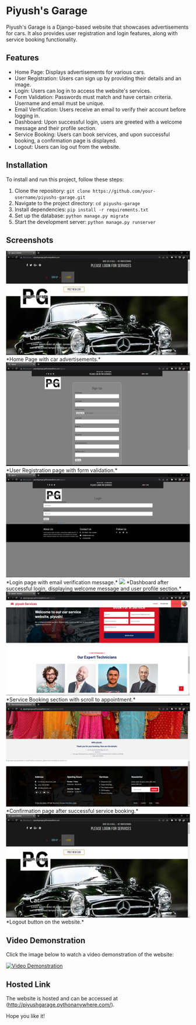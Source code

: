 # Piyush's Garage

Piyush's Garage is a Django-based website that showcases advertisements for cars. It also provides user registration and login features, along with service booking functionality.

## Features

- Home Page: Displays advertisements for various cars.
- User Registration: Users can sign up by providing their details and an image.
- Login: Users can log in to access the website's services.
- Form Validation: Passwords must match and have certain criteria. Username and email must be unique.
- Email Verification: Users receive an email to verify their account before logging in.
- Dashboard: Upon successful login, users are greeted with a welcome message and their profile section.
- Service Booking: Users can book services, and upon successful booking, a confirmation page is displayed.
- Logout: Users can log out from the website.

## Installation

To install and run this project, follow these steps:

1. Clone the repository: `git clone https://github.com/your-username/piyushs-garage.git`
2. Navigate to the project directory: `cd piyushs-garage`
3. Install dependencies: `pip install -r requirements.txt`
4. Set up the database: `python manage.py migrate`
5. Start the development server: `python manage.py runserver`

## Screenshots

<img src="static/Screenshot (194).png">
*Home Page with car advertisements.*

<img src="static/Screenshot (195).png">
*User Registration page with form validation.*


<img src="static/Screenshot (196).png">
*Login page with email verification message.*

<img src="static/Screenshot (198).png">
*Dashboard after successful login, displaying welcome message and user profile section.*

<img src="static/Screenshot (199).png">
*Service Booking section with scroll to appointment.*

<img src="static/Screenshot (200).png">
*Confirmation page after successful service booking.*

<img src="static/Screenshot (194).png">
*Logout button on the website.*

## Video Demonstration

Click the image below to watch a video demonstration of the website:

[![Video Demonstration](https://img.youtube.com/vi/idECCMCUG4c/0.jpg)](https://www.youtube.com/watch?v=idECCMCUG4c)

## Hosted Link

The website is hosted and can be accessed at (http://piyushgarage.pythonanywhere.com/).

Hope you like it!

